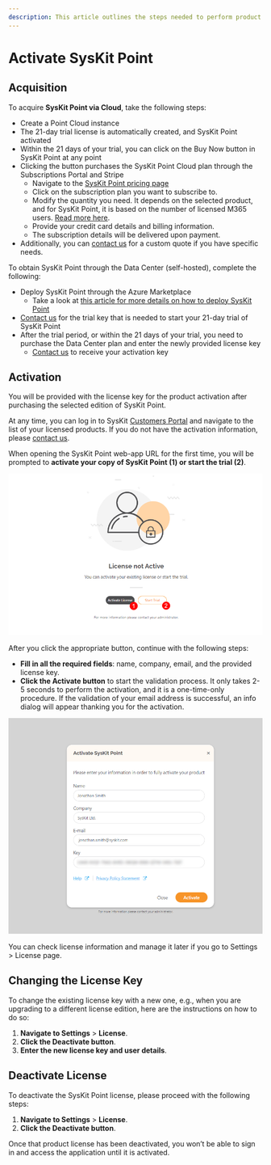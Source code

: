 ```yaml
---
description: This article outlines the steps needed to perform product activation.
---
```


# Activate SysKit Point

## Acquisition

To acquire **SysKit Point via Cloud**, take the following steps:
  * Create a Point Cloud instance
  * The 21-day trial license is automatically created, and SysKit Point activated
  * Within the 21 days of your trial, you can click on the Buy Now button in SysKit Point at any point 
  * Clicking the button purchases the SysKit Point Cloud plan through the Subscriptions Portal and Stripe
    * Navigate to the [SysKit Point pricing page](https://www.syskit.com/products/point/pricing/)
    * Click on the subscription plan you want to subscribe to. 
    * Modify the quantity you need. It depends on the selected product, and for  SysKit Point, it is based on the number of licensed M365 users. [Read more here](https://docs.syskit.com/point/faq/purchasing-and-discounts#how-do-i-purchase-syskit-point).
    * Provide your credit card details and billing information. 
    * The subscription details will be delivered upon payment.
 * Additionally, you can [contact us](https://www.syskit.com/company/contact-us) for a custom quote if you have specific needs.

To obtain SysKit Point through the Data Center (self-hosted), complete the following: 

* Deploy SysKit Point through the Azure Marketplace
  * Take a look at [this article for more details on how to deploy SysKit Point](../installation/deploy-syskit-point.md)  
* [Contact us](https://www.syskit.com/company/contact-us) for the trial key that is needed to start your 21-day trial of SysKit Point 
* After the trial period, or within the 21 days of your trial, you need to purchase the Data Center plan and enter the newly provided license key
   * [Contact us](https://www.syskit.com/company/contact-us) to receive your activation key

## Activation

You will be provided with the license key for the product activation after purchasing the selected edition of SysKit Point.

At any time, you can log in to SysKit [Customers Portal](https://my.syskit.com/) and navigate to the list of your licensed products. If you do not have the activation information, please [contact us](https://www.syskit.com/company/contact-us).

When opening the SysKit Point web-app URL for the first time, you will be prompted to **activate your copy of SysKit Point (1) or start the trial (2)**.

![Activation Screen](../.gitbook/assets/activate-syskit-point_activate.png)

After you click the appropriate button, continue with the following steps:
* **Fill in all the required fields**: name, company, email, and the provided license key. 
* **Click the Activate button** to start the validation process. It only takes 2-5 seconds to perform the activation, and it is a one-time-only procedure. If the validation of your email address is successful, an info dialog will appear thanking you for the activation. 

![Activation Dialog](../.gitbook/assets/activate-syskit-point_activation-dialog.png)

You can check license information and manage it later if you go to Settings &gt; License page.

## Changing the License Key

To change the existing license key with a new one, e.g., when you are upgrading to a different license edition, here are the instructions on how to do so:

1. **Navigate to Settings** &gt; **License**.
2. **Click the Deactivate button**.
3. **Enter the new license key and user details**.

## **Deactivate License**

To deactivate the SysKit Point license, please proceed with the following steps:

1. **Navigate to Settings** &gt; **License**. 
2. **Click the Deactivate button**. 

Once that product license has been deactivated, you won’t be able to sign in and access the application until it is activated.

